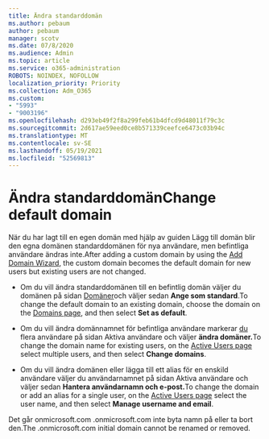 ```yaml
---
title: Ändra standarddomän
ms.author: pebaum
author: pebaum
manager: scotv
ms.date: 07/8/2020
ms.audience: Admin
ms.topic: article
ms.service: o365-administration
ROBOTS: NOINDEX, NOFOLLOW
localization_priority: Priority
ms.collection: Adm_O365
ms.custom:
- "5993"
- "9003196"
ms.openlocfilehash: d293eb49f2f8a299feb61b4dfcd9d48011f79c3c
ms.sourcegitcommit: 2d617ae59eed0ce8b571339ceefce6473c03b94c
ms.translationtype: MT
ms.contentlocale: sv-SE
ms.lasthandoff: 05/19/2021
ms.locfileid: "52569813"
---
```

# <a name="change-default-domain"></a><span data-ttu-id="17462-102">Ändra standarddomän</span><span class="sxs-lookup"><span data-stu-id="17462-102">Change default domain</span></span>

<span data-ttu-id="17462-103">När du har lagt [](https://admin.microsoft.com/Adminportal#/Domains/Wizard)till en egen domän med hjälp av guiden Lägg till domän blir den egna domänen standarddomänen för nya användare, men befintliga användare ändras inte.</span><span class="sxs-lookup"><span data-stu-id="17462-103">After adding a custom domain by using the [Add Domain Wizard](https://admin.microsoft.com/Adminportal#/Domains/Wizard), the custom domain becomes the default domain for new users but existing users are not changed.</span></span>

- <span data-ttu-id="17462-104">Om du vill ändra standarddomänen till en befintlig domän väljer du domänen på sidan [Domäner](https://admin.microsoft.com/Adminportal/Home#/Domains)och väljer sedan **Ange som standard**.</span><span class="sxs-lookup"><span data-stu-id="17462-104">To change the default domain to an existing domain, choose the domain on the [Domains page](https://admin.microsoft.com/Adminportal/Home#/Domains), and then select **Set as default**.</span></span>

- <span data-ttu-id="17462-105">Om du vill ändra domännamnet för befintliga användare markerar [du](https://admin.microsoft.com/Adminportal/Home#/users) flera användare på sidan Aktiva användare och väljer **ändra domäner.**</span><span class="sxs-lookup"><span data-stu-id="17462-105">To change the domain name for existing users, on the [Active Users page](https://admin.microsoft.com/Adminportal/Home#/users) select multiple users, and then select **Change domains**.</span></span>

- <span data-ttu-id="17462-106">Om du vill ändra domänen eller lägga till [](https://admin.microsoft.com/Adminportal/Home#/users) ett alias för en enskild användare väljer du användarnamnet på sidan Aktiva användare och väljer sedan **Hantera användarnamn och e-post.**</span><span class="sxs-lookup"><span data-stu-id="17462-106">To change the domain or add an alias for a single user, on the [Active Users page](https://admin.microsoft.com/Adminportal/Home#/users) select the user name, and then select  **Manage username and email**.</span></span>

<span data-ttu-id="17462-107">Det går onmicrosoft.com .onmicrosoft.com inte byta namn på eller ta bort den.</span><span class="sxs-lookup"><span data-stu-id="17462-107">The .onmicrosoft.com initial domain cannot be renamed or removed.</span></span>